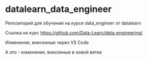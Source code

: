 # datalearn_data_engineer

Репозиторий для обучения на курсе data_engineer от datalearn 

Ссылка на курс https://github.com/Data-Learn/data-engineering/

Изменения, внесенные через VS Code

А это - изменения, внесенные в новой ветке
